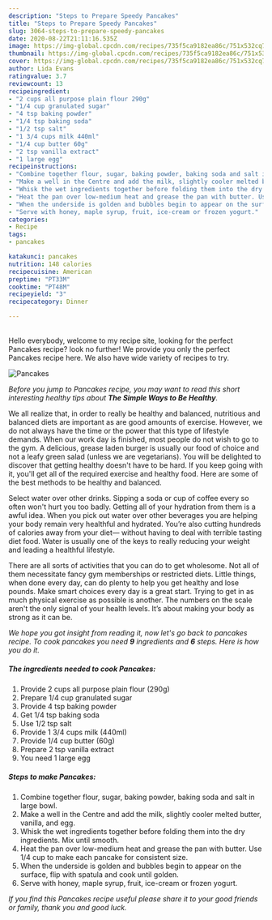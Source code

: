 ```yaml
---
description: "Steps to Prepare Speedy Pancakes"
title: "Steps to Prepare Speedy Pancakes"
slug: 3064-steps-to-prepare-speedy-pancakes
date: 2020-08-22T21:11:16.535Z
image: https://img-global.cpcdn.com/recipes/735f5ca9182ea86c/751x532cq70/pancakes-recipe-main-photo.jpg
thumbnail: https://img-global.cpcdn.com/recipes/735f5ca9182ea86c/751x532cq70/pancakes-recipe-main-photo.jpg
cover: https://img-global.cpcdn.com/recipes/735f5ca9182ea86c/751x532cq70/pancakes-recipe-main-photo.jpg
author: Lida Evans
ratingvalue: 3.7
reviewcount: 13
recipeingredient:
- "2 cups all purpose plain flour 290g"
- "1/4 cup granulated sugar"
- "4 tsp baking powder"
- "1/4 tsp baking soda"
- "1/2 tsp salt"
- "1 3/4 cups milk 440ml"
- "1/4 cup butter 60g"
- "2 tsp vanilla extract"
- "1 large egg"
recipeinstructions:
- "Combine together flour, sugar, baking powder, baking soda and salt in large bowl."
- "Make a well in the Centre and add the milk, slightly cooler melted butter, vanilla, and egg."
- "Whisk the wet ingredients together before folding them into the dry ingredients. Mix until smooth."
- "Heat the pan over low-medium heat and grease the pan with butter. Use 1/4 cup to make each pancake for consistent size."
- "When the underside is golden and bubbles begin to appear on the surface, flip with spatula and cook until golden."
- "Serve with honey, maple syrup, fruit, ice-cream or frozen yogurt."
categories:
- Recipe
tags:
- pancakes

katakunci: pancakes 
nutrition: 148 calories
recipecuisine: American
preptime: "PT33M"
cooktime: "PT48M"
recipeyield: "3"
recipecategory: Dinner

---
```

<br>
Hello everybody, welcome to my recipe site, looking for the perfect Pancakes recipe? look no further! We provide you only the perfect Pancakes recipe here. We also have wide variety of recipes to try.
<br>


![Pancakes](https://img-global.cpcdn.com/recipes/735f5ca9182ea86c/751x532cq70/pancakes-recipe-main-photo.jpg)

<i>Before you jump to Pancakes recipe, you may want to read this short interesting healthy tips about <strong>The Simple Ways to Be Healthy</strong>.</i>

We all realize that, in order to really be healthy and balanced, nutritious and balanced diets are important as are good amounts of exercise. However, we do not always have the time or the power that this type of lifestyle demands. When our work day is finished, most people do not wish to go to the gym. A delicious, grease laden burger is usually our food of choice and not a leafy green salad (unless we are vegetarians). You will be delighted to discover that getting healthy doesn't have to be hard. If you keep going with it, you'll get all of the required exercise and healthy food. Here are some of the best methods to be healthy and balanced.

Select water over other drinks. Sipping a soda or cup of coffee every so often won't hurt you too badly. Getting all of your hydration from them is a awful idea. When you pick out water over other beverages you are helping your body remain very healthful and hydrated. You’re also cutting hundreds of calories away from your diet— without having to deal with terrible tasting diet food. Water is usually one of the keys to really reducing your weight and leading a healthful lifestyle.

There are all sorts of activities that you can do to get wholesome. Not all of them necessitate fancy gym memberships or restricted diets. Little things, when done every day, can do plenty to help you get healthy and lose pounds. Make smart choices every day is a great start. Trying to get in as much physical exercise as possible is another. The numbers on the scale aren't the only signal of your health levels. It’s about making your body as strong as it can be. 


<i>We hope you got insight from reading it, now let's go back to pancakes recipe. To cook pancakes you need <strong>9</strong> ingredients and <strong>6</strong> steps. Here is how you do it.
</i>

##### The ingredients needed to cook Pancakes:

1. Provide 2 cups all purpose plain flour (290g)
1. Prepare 1/4 cup granulated sugar
1. Provide 4 tsp baking powder
1. Get 1/4 tsp baking soda
1. Use 1/2 tsp salt
1. Provide 1 3/4 cups milk (440ml)
1. Provide 1/4 cup butter (60g)
1. Prepare 2 tsp vanilla extract
1. You need 1 large egg


##### Steps to make Pancakes:

1. Combine together flour, sugar, baking powder, baking soda and salt in large bowl.
1. Make a well in the Centre and add the milk, slightly cooler melted butter, vanilla, and egg.
1. Whisk the wet ingredients together before folding them into the dry ingredients. Mix until smooth.
1. Heat the pan over low-medium heat and grease the pan with butter. Use 1/4 cup to make each pancake for consistent size.
1. When the underside is golden and bubbles begin to appear on the surface, flip with spatula and cook until golden.
1. Serve with honey, maple syrup, fruit, ice-cream or frozen yogurt.


<i>If you find this Pancakes recipe useful please share it to your good friends or family, thank you and good luck.</i>
